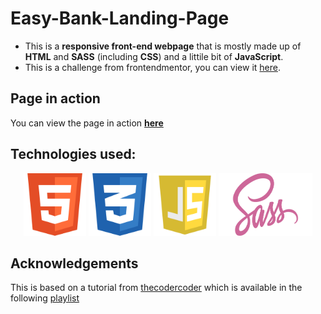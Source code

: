 # Easy-Bank-Landing-Page

- This is a **responsive front-end webpage** that is mostly made up of **HTML** and **SASS** (including **CSS**) and a littile bit of **JavaScript**.
- This is a challenge from frontendmentor, you can view it [here](https://www.frontendmentor.io/challenges/easybank-landing-page-WaUhkoDN).

## Page in action
You can view the page in action [**here**](https://johnwesleyk.github.io/Easy-Bank-Landing-Page/)

## Technologies used:
<p align="center">
  <img width="100" height="100" src="https://github.com/JohnWesleyK/Easy-Bank-Landing-Page/blob/master/images/html.png?raw=true">
  <img width="100" height="100" src="https://github.com/JohnWesleyK/Easy-Bank-Landing-Page/blob/master/images/css.png?raw=true">
  <img width="100" height="100" src="https://github.com/JohnWesleyK/Easy-Bank-Landing-Page/blob/master/images/js.png?raw=true">
  <img width="150" height="100" src="https://github.com/JohnWesleyK/Easy-Bank-Landing-Page/blob/master/images/sass.png?raw=true">
</p>

## Acknowledgements
This is based on a tutorial from [thecodercoder](https://github.com/thecodercoder) which is available in the following [playlist](https://www.youtube.com/channel/UCzNf0liwUzMN6_pixbQlMhQ)
